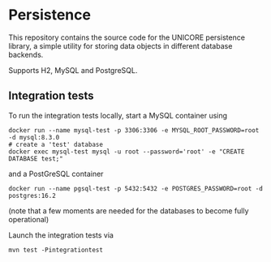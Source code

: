 # Persistence

This repository contains the source code for the
UNICORE persistence library, a simple utility for
storing data objects in different database backends.

Supports H2, MySQL and PostgreSQL.


## Integration tests

To run the integration tests locally, start a MySQL container using

```
docker run --name mysql-test -p 3306:3306 -e MYSQL_ROOT_PASSWORD=root -d mysql:8.3.0
# create a 'test' database
docker exec mysql-test mysql -u root --password='root' -e "CREATE DATABASE test;"
```

and a PostGreSQL container

```
docker run --name pgsql-test -p 5432:5432 -e POSTGRES_PASSWORD=root -d postgres:16.2
```

(note that a few moments are needed for the databases to become fully operational)


Launch the integration tests via

```
mvn test -Pintegrationtest
```
